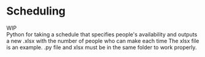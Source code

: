 # Scheduling
WIP <br/>
Python for taking a schedule that specifies people's availability and outputs a new .xlsx with the number of people who can make each time
The xlsx file is an example.
.py file and xlsx must be in the same folder to work properly.
